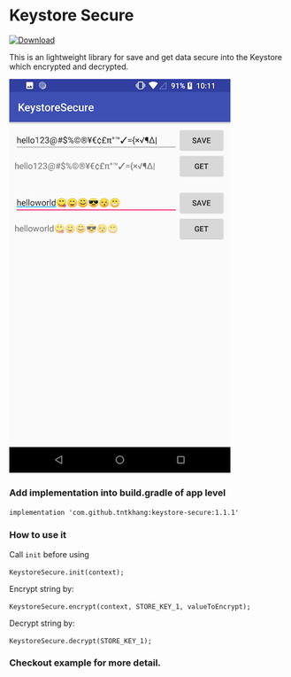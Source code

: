 # Keystore Secure

[ ![Download](https://api.bintray.com/packages/tntkhang/maven/keystore-secure/images/download.svg?version=1.1.1) ](https://bintray.com/tntkhang/maven/keystore-secure/1.1.1/link)

This is an lightweight library for save and get data secure into the Keystore which encrypted and decrypted.

![screenshot](screenshot.png)

### Add implementation into build.gradle of app level

`
implementation 'com.github.tntkhang:keystore-secure:1.1.1'
`
### How to use it

Call `init` before using

`
KeystoreSecure.init(context);
`

Encrypt string by:

`
KeystoreSecure.encrypt(context, STORE_KEY_1, valueToEncrypt);
`

Decrypt string by:

`
KeystoreSecure.decrypt(STORE_KEY_1);
`


### Checkout example for more detail.

